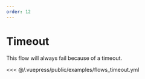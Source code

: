 ```yaml
---
order: 12
---
```


# Timeout

This flow will always fail because of a timeout.

<<< @/.vuepress/public/examples/flows_timeout.yml